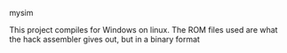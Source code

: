 mysim

This project compiles for Windows on linux.
The ROM files used are what the hack assembler gives out, but in a binary format

